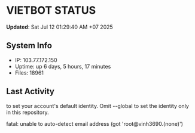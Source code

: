 # VIETBOT STATUS
**Updated**: Sat Jul 12 01:29:40 AM +07 2025

## System Info
- IP: 103.77.172.150
- Uptime: up 6 days, 5 hours, 17 minutes
- Files: 18961

## Last Activity

to set your account's default identity.
Omit --global to set the identity only in this repository.

fatal: unable to auto-detect email address (got 'root@vinh3690.(none)')
